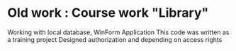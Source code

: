# Old work : Course work "Library"
Working with local database, WinForm Application
This code was written as a training project
Designed authorization and depending on access rights
